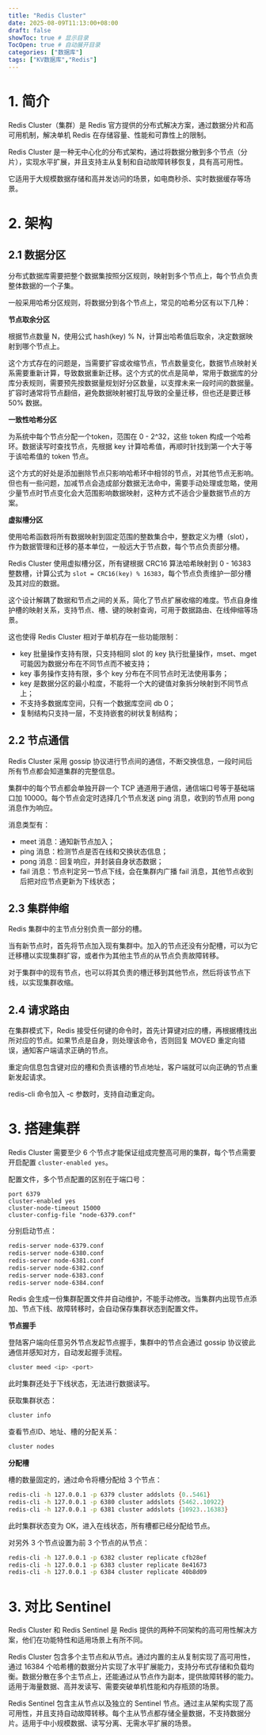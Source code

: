 ```yaml
---
title: "Redis Cluster"
date: 2025-08-09T11:13:00+08:00
draft: false
showToc: true # 显示目录
TocOpen: true # 自动展开目录
categories: ["数据库"]
tags: ["KV数据库","Redis"]
---
```


# 1. 简介

Redis Cluster（集群）是 Redis 官方提供的分布式解决方案，通过数据分片和高可用机制，解决单机 Redis 在存储容量、性能和可靠性上的限制。

Redis Cluster 是一种无中心化的分布式架构，通过将数据分散到多个节点（分片），实现水平扩展，并且支持主从复制和自动故障转移恢复，具有高可用性。

它适用于大规模数据存储和高并发访问的场景，如电商秒杀、实时数据缓存等场景。

# 2. 架构

## 2.1 数据分区

分布式数据库需要把整个数据集按照分区规则，映射到多个节点上，每个节点负责整体数据的一个子集。

一般采用哈希分区规则，将数据分到各个节点上，常见的哈希分区有以下几种：

**节点取余分区**

根据节点数量 N，使用公式 hash(key) % N，计算出哈希值后取余，决定数据映射到哪个节点上。

这个方式存在的问题是，当需要扩容或收缩节点，节点数量变化，数据节点映射关系需要重新计算，导致数据重新迁移。这个方式的优点是简单，常用于数据库的分库分表规则，需要预先按数据量规划好分区数量，以支撑未来一段时间的数据量。扩容时通常将节点翻倍，避免数据映射被打乱导致的全量迁移，但也还是要迁移 50% 数据。

**一致性哈希分区**

为系统中每个节点分配一个token，范围在 0 - 2^32，这些 token 构成一个哈希环。数据读写时查找节点，先根据 key 计算哈希值，再顺时针找到第一个大于等于该哈希值的 token 节点。

这个方式的好处是添加删除节点只影响哈希环中相邻的节点，对其他节点无影响。但也有一些问题，加减节点会造成部分数据无法命中，需要手动处理或忽略，使用少量节点时节点变化会大范围影响数据映射，这种方式不适合少量数据节点的方案。

**虚拟槽分区**

使用哈希函数将所有数据映射到固定范围的整数集合中，整数定义为槽（slot），作为数据管理和迁移的基本单位，一般远大于节点数，每个节点负责部分槽。

Redis Cluster 使用虚拟槽分区，所有键根据 CRC16 算法哈希映射到 0 - 16383 整数槽，计算公式为 `slot = CRC16(key) % 16383`，每个节点负责维护一部分槽及其对应的数据。

这个设计解耦了数据和节点之间的关系，简化了节点扩展收缩的难度。节点自身维护槽的映射关系，支持节点、槽、键的映射查询，可用于数据路由、在线伸缩等场景。

这也使得 Redis Cluster 相对于单机存在一些功能限制：

* key 批量操作支持有限，只支持相同 slot 的 key 执行批量操作，mset、mget 可能因为数据分布在不同节点而不被支持；
* key 事务操作支持有限，多个 key 分布在不同节点时无法使用事务；
* key 是数据分区的最小粒度，不能将一个大的键值对象拆分映射到不同节点上；
* 不支持多数据库空间，只有一个数据库空间 db 0；
* 复制结构只支持一层，不支持嵌套的树状复制结构；

## 2.2 节点通信

Redis Cluster 采用 gossip 协议进行节点间的通信，不断交换信息，一段时间后所有节点都会知道集群的完整信息。

集群中的每个节点都会单独开辟一个 TCP 通道用于通信，通信端口号等于基础端口加 10000。每个节点会定时选择几个节点发送 ping 消息，收到的节点用 pong 消息作为响应。

消息类型有：

* meet 消息：通知新节点加入；
* ping 消息：检测节点是否在线和交换状态信息；
* pong 消息：回复响应，并封装自身状态数据；
* fail 消息：节点判定另一节点下线，会在集群内广播 fail 消息，其他节点收到后把对应节点更新为下线状态；

## 2.3 集群伸缩

Redis 集群中的主节点分别负责一部分的槽。

当有新节点时，首先将节点加入现有集群中。加入的节点还没有分配槽，可以为它迁移槽以实现集群扩容，或者作为其他主节点的从节点负责故障转移。

对于集群中的现有节点，也可以将其负责的槽迁移到其他节点，然后将该节点下线，以实现集群收缩。

## 2.4 请求路由

在集群模式下，Redis 接受任何键的命令时，首先计算键对应的槽，再根据槽找出所对应的节点。如果节点是自身，则处理该命令，否则回复 MOVED 重定向错误，通知客户端请求正确的节点。

重定向信息包含键对应的槽和负责该槽的节点地址，客户端就可以向正确的节点重新发起请求。

redis-cli 命令加入 -c 参数时，支持自动重定向。

# 3. 搭建集群

Redis Cluster 需要至少 6 个节点才能保证组成完整高可用的集群，每个节点需要开启配置 `cluster-enabled yes`。

配置文件，多个节点配置的区别在于端口号：

```
port 6379
cluster-enabled yes
cluster-node-timeout 15000
cluster-config-file "node-6379.conf"
```

分别启动节点：

```bash
redis-server node-6379.conf
redis-server node-6380.conf
redis-server node-6381.conf
redis-server node-6382.conf
redis-server node-6383.conf
redis-server node-6384.conf
```

Redis 会生成一份集群配置文件并自动维护，不能手动修改。当集群内出现节点添加、节点下线、故障转移时，会自动保存集群状态到配置文件。

**节点握手**

登陆客户端向任意另外节点发起节点握手，集群中的节点会通过 gossip 协议彼此通信并感知对方，自动发起握手流程。

```bash
cluster meed <ip> <port>
```

此时集群还处于下线状态，无法进行数据读写。

获取集群状态：

```bash
cluster info
```

查看节点ID、地址、槽的分配关系：

```bash
cluster nodes
```

**分配槽**

槽的数量固定的，通过命令将槽分配给 3 个节点：

```bash
redis-cli -h 127.0.0.1 -p 6379 cluster addslots {0..5461}
redis-cli -h 127.0.0.1 -p 6380 cluster addslots {5462..10922}
redis-cli -h 127.0.0.1 -p 6381 cluster addslots {10923..16383}
```

此时集群状态变为 OK，进入在线状态，所有槽都已经分配给节点。

对另外 3 个节点设置为前 3 个节点的从节点：

```bash
redis-cli -h 127.0.0.1 -p 6382 cluster replicate cfb28ef
redis-cli -h 127.0.0.1 -p 6383 cluster replicate 8e41673
redis-cli -h 127.0.0.1 -p 6384 cluster replicate 40b8d09
```

# 3. 对比 Sentinel

Redis Cluster 和 Redis Sentinel 是 Redis 提供的两种不同架构的高可用性解决方案，他们在功能特性和适用场景上有所不同。

Redis Cluster 包含多个主节点和从节点。通过内置的主从复制实现了高可用性，通过 16384 个哈希槽的数据分片实现了水平扩展能力，支持分布式存储和负载均衡。数据分散在多个主节点上，还能通过从节点作为副本，提供故障转移的能力。适用于海量数据、高并发读写、需要突破单机性能和内存瓶颈的场景。

Redis Sentinel 包含主从节点以及独立的 Sentinel 节点。通过主从架构实现了高可用性，并且支持自动故障转移。每个主从节点都存储全量数据，不支持数据分片。适用于中小规模数据、读写分离、无需水平扩展的场景。

